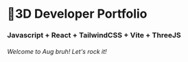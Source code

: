 # 🚀3D Developer Portfolio

### Javascript + React + TailwindCSS + Vite + ThreeJS
###### Welcome to Aug bruh! Let's rock it!
